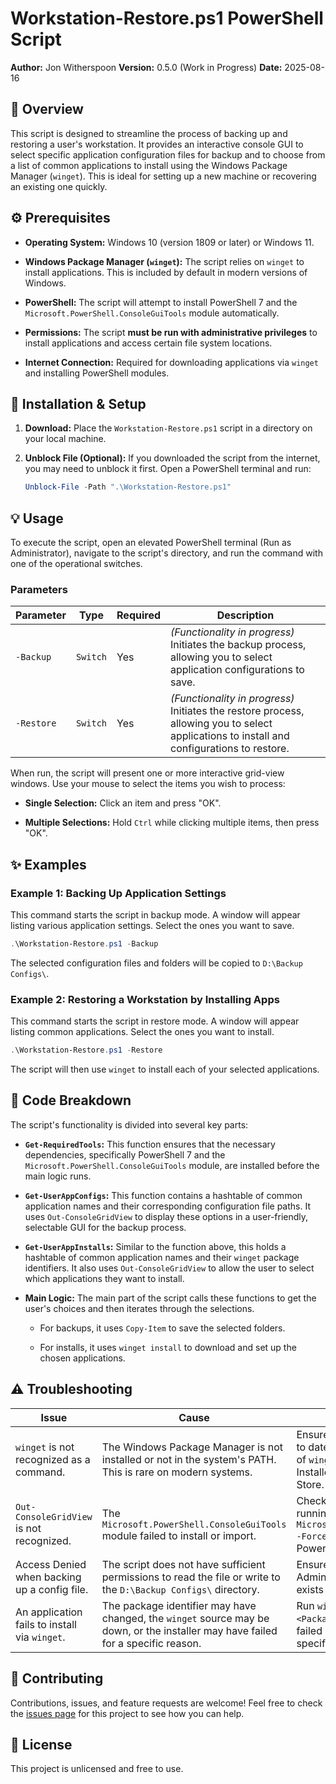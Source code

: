 # Workstation-Restore.ps1 PowerShell Script

**Author:** Jon Witherspoon **Version:** 0.5.0 (Work in Progress) **Date:** 2025-08-16

## 📜 Overview

This script is designed to streamline the process of backing up and restoring a user's workstation. It provides an interactive console GUI to select specific application configuration files for backup and to choose from a list of common applications to install using the Windows Package Manager (`winget`). This is ideal for setting up a new machine or recovering an existing one quickly.

## ⚙️ Prerequisites

- **Operating System:** Windows 10 (version 1809 or later) or Windows 11.
    
- **Windows Package Manager (`winget`):** The script relies on `winget` to install applications. This is included by default in modern versions of Windows.
    
- **PowerShell:** The script will attempt to install PowerShell 7 and the `Microsoft.PowerShell.ConsoleGuiTools` module automatically.
    
- **Permissions:** The script **must be run with administrative privileges** to install applications and access certain file system locations.
    
- **Internet Connection:** Required for downloading applications via `winget` and installing PowerShell modules.
    

## 🚀 Installation & Setup

1. **Download:** Place the `Workstation-Restore.ps1` script in a directory on your local machine.
    
2. **Unblock File (Optional):** If you downloaded the script from the internet, you may need to unblock it first. Open a PowerShell terminal and run:
    
    ```powershell
    Unblock-File -Path ".\Workstation-Restore.ps1"
    ```
    

## 💡 Usage

To execute the script, open an elevated PowerShell terminal (Run as Administrator), navigate to the script's directory, and run the command with one of the operational switches.

### Parameters

|Parameter|Type|Required|Description|
|---|---|---|---|
|`-Backup`|`Switch`|Yes|_(Functionality in progress)_ Initiates the backup process, allowing you to select application configurations to save.|
|`-Restore`|`Switch`|Yes|_(Functionality in progress)_ Initiates the restore process, allowing you to select applications to install and configurations to restore.|

When run, the script will present one or more interactive grid-view windows. Use your mouse to select the items you wish to process:

- **Single Selection:** Click an item and press "OK".
    
- **Multiple Selections:** Hold `Ctrl` while clicking multiple items, then press "OK".
    

## ✨ Examples

### Example 1: Backing Up Application Settings

This command starts the script in backup mode. A window will appear listing various application settings. Select the ones you want to save.

```powershell
.\Workstation-Restore.ps1 -Backup
```

The selected configuration files and folders will be copied to `D:\Backup Configs\`.

### Example 2: Restoring a Workstation by Installing Apps

This command starts the script in restore mode. A window will appear listing common applications. Select the ones you want to install.

```powershell
.\Workstation-Restore.ps1 -Restore
```

The script will then use `winget` to install each of your selected applications.

## 🔧 Code Breakdown

The script's functionality is divided into several key parts:

- **`Get-RequiredTools`:** This function ensures that the necessary dependencies, specifically PowerShell 7 and the `Microsoft.PowerShell.ConsoleGuiTools` module, are installed before the main logic runs.
    
- **`Get-UserAppConfigs`:** This function contains a hashtable of common application names and their corresponding configuration file paths. It uses `Out-ConsoleGridView` to display these options in a user-friendly, selectable GUI for the backup process.
    
- **`Get-UserAppInstalls`:** Similar to the function above, this holds a hashtable of common application names and their `winget` package identifiers. It also uses `Out-ConsoleGridView` to allow the user to select which applications they want to install.
    
- **Main Logic:** The main part of the script calls these functions to get the user's choices and then iterates through the selections.
    
    - For backups, it uses `Copy-Item` to save the selected folders.
        
    - For installs, it uses `winget install` to download and set up the chosen applications.
        

## ⚠️ Troubleshooting

|Issue|Cause|Resolution|
|---|---|---|
|`winget` is not recognized as a command.|The Windows Package Manager is not installed or not in the system's PATH. This is rare on modern systems.|Ensure your Windows installation is up to date. You can get the latest version of `winget` by updating the "App Installer" package in the Microsoft Store.|
|`Out-ConsoleGridView` is not recognized.|The `Microsoft.PowerShell.ConsoleGuiTools` module failed to install or import.|Check your internet connection. Try running `Install-Module -Name Microsoft.PowerShell.ConsoleGuiTools -Force` manually in an administrative PowerShell window.|
|Access Denied when backing up a config file.|The script does not have sufficient permissions to read the file or write to the `D:\Backup Configs\` directory.|Ensure you are running the script as an Administrator. Check that the `D:\` drive exists and is writable.|
|An application fails to install via `winget`.|The package identifier may have changed, the `winget` source may be down, or the installer may have failed for a specific reason.|Run `winget install --id <Package.Identifier>` manually for the failed app and check the output for specific error messages.|

## 🤝 Contributing

Contributions, issues, and feature requests are welcome! Feel free to check the [issues page]([https://github.com/theknoxtech/Workstation-Backup-and-Restore/issues]) for this project to see how you can help.

## 📄 License

This project is unlicensed and free to use.